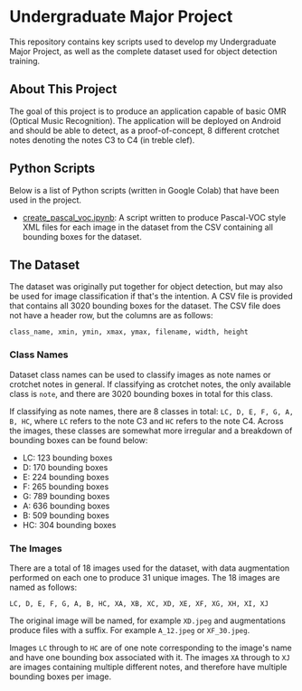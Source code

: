 # Undergraduate Major Project
This repository contains key scripts used to develop my Undergraduate Major Project, as well as the complete dataset used for object detection training.

## About This Project
The goal of this project is to produce an application capable of basic OMR (Optical Music Recognition). The application will be deployed on Android and should be able to detect, as a proof-of-concept, 8 different crotchet notes denoting the notes C3 to C4 (in treble clef).

## Python Scripts
Below is a list of Python scripts (written in Google Colab) that have been used in the project.

- [create_pascal_voc.ipynb](create_pascal_voc.ipynb): A script written to produce Pascal-VOC style XML files for each image in the dataset from the CSV containing all bounding boxes for the dataset.

## The Dataset
The dataset was originally put together for object detection, but may also be used for image classification if that's the intention. A CSV file is provided that contains all 3020 bounding boxes for the dataset. The CSV file does not have a header row, but the columns are as follows:

``` class_name, xmin, ymin, xmax, ymax, filename, width, height ```

### Class Names
Dataset class names can be used to classify images as note names or crotchet notes in general. If classifying as crotchet notes, the only available class is ```note```, and there are 3020 bounding boxes in total for this class.

If classifying as note names, there are 8 classes in total: ```LC, D, E, F, G, A, B, HC```, where ```LC``` refers to the note C3 and ```HC``` refers to the note C4. Across the images, these classes are somewhat more irregular and a breakdown of bounding boxes can be found below:
- LC: 123 bounding boxes
- D: 170 bounding boxes
- E: 224 bounding boxes
- F: 265 bounding boxes
- G: 789 bounding boxes
- A: 636 bounding boxes
- B: 509 bounding boxes
- HC: 304 bounding boxes

### The Images
There are a total of 18 images used for the dataset, with data augmentation performed on each one to produce 31 unique images. The 18 images are named as follows:

```LC, D, E, F, G, A, B, HC, XA, XB, XC, XD, XE, XF, XG, XH, XI, XJ```

The original image will be named, for example ```XD.jpeg``` and augmentations produce files with a suffix. For example ```A_12.jpeg``` or ```XF_30.jpeg```.

Images ```LC``` through to ```HC``` are of one note corresponding to the image's name and have one bounding box associated with it. The images ```XA``` through to ```XJ``` are images containing multiple different notes, and therefore have multiple bounding boxes per image.
